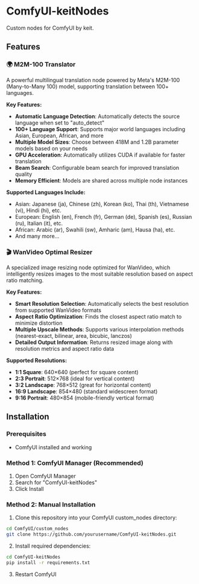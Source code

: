 # ComfyUI-keitNodes

Custom nodes for ComfyUI by keit.

## Features

### 🌍 M2M-100 Translator

A powerful multilingual translation node powered by Meta's M2M-100 (Many-to-Many 100) model, supporting translation between 100+ languages.

**Key Features:**
- **Automatic Language Detection**: Automatically detects the source language when set to "auto_detect"
- **100+ Language Support**: Supports major world languages including Asian, European, African, and more
- **Multiple Model Sizes**: Choose between 418M and 1.2B parameter models based on your needs
- **GPU Acceleration**: Automatically utilizes CUDA if available for faster translation
- **Beam Search**: Configurable beam search for improved translation quality
- **Memory Efficient**: Models are shared across multiple node instances

**Supported Languages Include:**
- Asian: Japanese (ja), Chinese (zh), Korean (ko), Thai (th), Vietnamese (vi), Hindi (hi), etc.
- European: English (en), French (fr), German (de), Spanish (es), Russian (ru), Italian (it), etc.
- African: Arabic (ar), Swahili (sw), Amharic (am), Hausa (ha), etc.
- And many more...

### 🎬 WanVideo Optimal Resizer

A specialized image resizing node optimized for WanVideo, which intelligently resizes images to the most suitable resolution based on aspect ratio matching.

**Key Features:**
- **Smart Resolution Selection**: Automatically selects the best resolution from supported WanVideo formats
- **Aspect Ratio Optimization**: Finds the closest aspect ratio match to minimize distortion
- **Multiple Upscale Methods**: Supports various interpolation methods (nearest-exact, bilinear, area, bicubic, lanczos)
- **Detailed Output Information**: Returns resized image along with resolution metrics and aspect ratio data

**Supported Resolutions:**
- **1:1 Square**: 640×640 (perfect for square content)
- **2:3 Portrait**: 512×768 (ideal for vertical content)
- **3:2 Landscape**: 768×512 (great for horizontal content)
- **16:9 Landscape**: 854×480 (standard widescreen format)
- **9:16 Portrait**: 480×854 (mobile-friendly vertical format)

## Installation

### Prerequisites
- ComfyUI installed and working

### Method 1: ComfyUI Manager (Recommended)
1. Open ComfyUI Manager
2. Search for "ComfyUI-keitNodes"
3. Click Install

### Method 2: Manual Installation
1. Clone this repository into your ComfyUI custom_nodes directory:
```bash
cd ComfyUI/custom_nodes
git clone https://github.com/yourusername/ComfyUI-keitNodes.git
```

2. Install required dependencies:
```bash
cd ComfyUI-keitNodes
pip install -r requirements.txt
```

3. Restart ComfyUI
